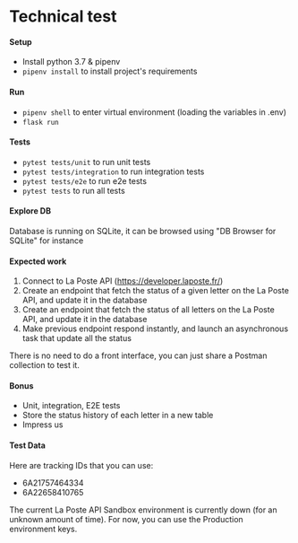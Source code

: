 # Technical test

#### Setup

- Install python 3.7 & pipenv
- `pipenv install` to install project's requirements

#### Run

- `pipenv shell` to enter virtual environment (loading the variables in .env)
- `flask run`

#### Tests

- `pytest tests/unit` to run unit tests
- `pytest tests/integration` to run integration tests
- `pytest tests/e2e` to run e2e tests
- `pytest tests` to run all tests

#### Explore DB

Database is running on SQLite, it can be browsed using "DB Browser for SQLite" for instance

#### Expected work

1. Connect to La Poste API (https://developer.laposte.fr/)
2. Create an endpoint that fetch the status of a given letter on the La Poste API, and update it in the database
3. Create an endpoint that fetch the status of all letters on the La Poste API, and update it in the database
4. Make previous endpoint respond instantly, and launch an asynchronous task that update all the status

There is no need to do a front interface, you can just share a Postman collection to test it.

#### Bonus

- Unit, integration, E2E tests
- Store the status history of each letter in a new table
- Impress us

#### Test Data

Here are tracking IDs that you can use:
- 6A21757464334
- 6A22658410765

The current La Poste API Sandbox environment is currently down (for an unknown amount of time).
For now, you can use the Production environment keys.
